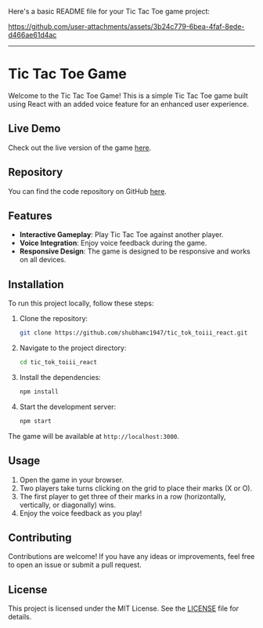 
Here's a basic README file for your Tic Tac Toe game project:


https://github.com/user-attachments/assets/3b24c779-6bea-4faf-8ede-d466ae61d4ac


---

# Tic Tac Toe Game

Welcome to the Tic Tac Toe Game! This is a simple Tic Tac Toe game built using React with an added voice feature for an enhanced user experience.

## Live Demo

Check out the live version of the game [here](https://tictaktoiii.vercel.app/).

## Repository

You can find the code repository on GitHub [here](https://github.com/shubhamc1947/tic_tok_toiii_react).

## Features

- **Interactive Gameplay**: Play Tic Tac Toe against another player.
- **Voice Integration**: Enjoy voice feedback during the game.
- **Responsive Design**: The game is designed to be responsive and works on all devices.

## Installation

To run this project locally, follow these steps:

1. Clone the repository:
    ```sh
    git clone https://github.com/shubhamc1947/tic_tok_toiii_react.git
    ```
2. Navigate to the project directory:
    ```sh
    cd tic_tok_toiii_react
    ```
3. Install the dependencies:
    ```sh
    npm install
    ```
4. Start the development server:
    ```sh
    npm start
    ```

The game will be available at `http://localhost:3000`.

## Usage

1. Open the game in your browser.
2. Two players take turns clicking on the grid to place their marks (X or O).
3. The first player to get three of their marks in a row (horizontally, vertically, or diagonally) wins.
4. Enjoy the voice feedback as you play!

## Contributing

Contributions are welcome! If you have any ideas or improvements, feel free to open an issue or submit a pull request.

## License

This project is licensed under the MIT License. See the [LICENSE](LICENSE) file for details.

